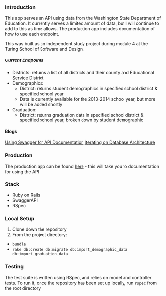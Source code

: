### Introduction

This app serves an API using data from the Washington State Department of Education. It currently serves a limited amount of data, but I will continue to add to this as time allows. The production app includes documentation of how to use each endpoint.

This was built as an independent study project during module 4 at the Turing School of Software and Design.

##### Current Endpoints

* Districts: returns a list of all districts and their county and Educational Service District
* Demographics:
  * District: returns student demographics in specified school district & specified school year
  * Data is currently available for the 2013-2014 school year, but more will be added shortly
* Graduation:
  * District: returns graduation data in specified school district & specified school year, broken down by student demographic

#### Blogs
[Using Swagger for API Documentation](http://www.adriennedomingus.com/blogs/api-documentation-with-swagger)
[Iterating on Database Architecture](http://www.adriennedomingus.com/blogs/iterating-on-database-architecture)

### Production

The production app can be found [here](https://wadoe-api.herokuapp.com/) - this will take you to documentation for using the API

### Stack

* Ruby on Rails
* SwaggerAPI
* RSpec

### Local Setup

1. Clone down the repository
2. From the project directory:
  * `bundle`
  * `rake db:create db:migrate db:import_demographic_data db:import_graduation_data`

### Testing

The test suite is written using RSpec, and relies on model and controller tests. To run it, once the repository has been set up locally, run `rspec` from the root directory
